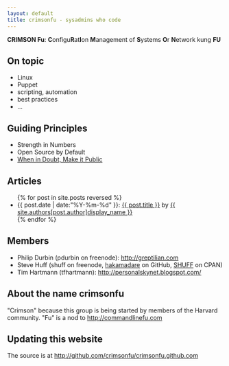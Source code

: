 ```yaml
---
layout: default
title: crimsonfu - sysadmins who code
---
```

**CRIMSON Fu**: **C**onfigu**R**at**I**on **M**anagement of **S**ystems **O**r **N**etwork kung **FU** 

## On topic

* Linux
* Puppet
* scripting, automation
* best practices
* ...

## Guiding Principles

* Strength in Numbers
* Open Source by Default
* [When in Doubt, Make it Public](http://www.codinghorror.com/blog/2007/04/when-in-doubt-make-it-public.html)

## Articles

<ul>
{% for post in site.posts reversed %}
<li>{{ post.date | date:"%Y-%m-%d" }}: <a href="{{ post.url }}">{{ post.title }}</a> by <a href="/members/{{post.author}}">{{ site.authors[post.author]display_name }}</a></li>
{% endfor %}
</ul>

## Members

* Philip Durbin (pdurbin on freenode): http://greptilian.com
* Steve Huff (shuff on freenode, [hakamadare](https://github.com/hakamadare) on GitHub, [SHUFF](https://metacpan.org/author/SHUFF) on CPAN)
* Tim Hartmann (tfhartmann): http://personalskynet.blogspot.com/ 

## About the name crimsonfu

"Crimson" because this group is being started by members of the Harvard community.  "Fu" is a nod to http://commandlinefu.com

[topical channel]: http://freenode.net/policy.shtml#topicalchannels

## Updating this website

The source is at http://github.com/crimsonfu/crimsonfu.github.com 
